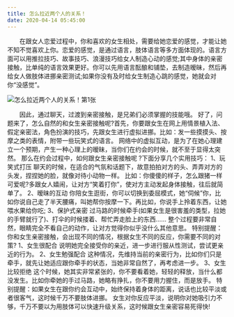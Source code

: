 ```yaml
---
title: 怎么拉近两个人的关系！
date: 2020-04-14 05:45:00
---
```




　　在跟女人恋爱过程中，你和喜欢的女生相处，需要给她恋爱的感觉，才能让她不知不觉喜欢上你。恋爱的感觉，是通过语言，肢体语言等多方面体现的。语言方面可以用推拉技巧、故事技巧、浪漫技巧给女人制造心动的感觉;其中身体的亲密接触，比单纯的语言效果更好。你可以先用语言酝酿和铺垫，去制造暧昧，然后再给女人做肢体进挪亲密测试;如果你没有及时给女生制造心跳的感觉，她就会对你“没感觉”。

![怎么拉近两个人的关系！第1张](/img/1bd8ebfda25543941f42ab7bd9c99536.jpg)

　　因此，通过聊天，过渡到亲密接触，是兄弟们必须掌握的技能哦。 好了，问题来了，怎么自然的和女生亲密接触呢?首先，你要跟女生在网上用情景植入法、假定亲密法，角色扮演的技巧，先跟女生进行虚拟进挪。比如：发一些摸摸头、按摩之类的表情，附带一些玩笑式的语言。 网络中的虚拟互动，是为了在她心理建立一个预期，产生一种心理上的暧昧，当你们在约会的时候，就不至于显得太突然。 那么在约会过程中，如何跟女生亲密接触呢 ?下面分享几个实用技巧： 1、玩笑式打压 聊天的时候，在适合的气氛和话题下，故意拍拍对方的头、弄弄对方的头发，捏捏她的脸，就像对待小动物一样。 比如：你傻傻的样子，怎么跟猪一样可爱呢?多跟女人嬉闹，让对方“笑着打你”，使对方主动发起身体接触，往后就简单了。 2、暧昧的互动 你陪女生逛街，你可以切换到委屈模式，她“伺候”你，比如你说自己走了半天腰痛，叫她帮你按摩一下。再比如，你说手上拎着东西，让她喂水果给你吃; 3、保护式亲密 过马路的时候牵手(如果女生是很害羞的类型，拉她的手臂就行了)、打伞的时候搂着、帮忙弄走脸上的东西…… 整个过程要非常自然，眼睛完全不看自己的动作，让对方觉得你似乎没什么其他意思。 特别提醒：你和女生亲密接触，会出现不同的情况，根据女生不同的反应，你需要不同的对策? 1、女生很配合 说明她完全接受你的亲近，进一步进行服从性测试，尝试更亲近的行为。 2、女生勉强配合 这种情况，先维持当前的亲密行为，比如你们只是牵手，就先让她适应跟你牵手的状态，当她非常自然了，再考虑进一步。 3、女生比较拒绝 这个时候，她其实非常紧张的，你不要看着她，轻轻的释放，当什么都没发生。比如你牵她的手过马路，她略有挣扎，你不要用力握住，而是放手。 特别提醒：如果女生在跟你约会互动中，始终保持着身体的距离，说话也比较平淡或者很客气，这时候千万不要肢体进挪。 女生对你反应平淡，说明你对她吸引力不够，千万不要以为用肢体可以快速升级关系，这时候跟女生亲密容易死得快!